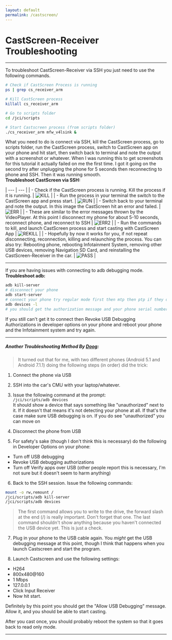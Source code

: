 ```yaml
---
layout: default
permalink: /castscreen/
---
```


# CastScreen-Receiver Troubleshooting

---  
To troubleshoot CastScreen-Receiver via SSH you just need to use the following commands.
```sh
# Check if CastScreen Process is running
ps | grep cs_receiver_arm

# Kill CastScreen process
killall cs_receiver_arm

# Go to scripts folder
cd /jci/scripts

# Start Castscreen process (from scripts folder)
./cs_receiver_arm mfw_v4lsink &
```

What you need to do is connect via SSH, kill the CastScreen process, go to scripts folder, run the CastScreen process, switch to CastScreen app on your phone and hit start, then switch back to terminal and note the output with a screenshot or whatever.
When I was running this to get screenshots for this tutorial it actually failed on me the first time. I got it going on the second try after unplugging the phone for 5 seconds then reconnecting to phone and SSH. Then it was running smooth.  
**Troubleshoot CastScreen via SSH:**  

| --- | --- |
| - Check if the CastScreen process is running. Kill the process if it is running. | ![KILL](/images/ssh/SSH1.png) |
| - Run the process in your terminal the switch to the CastScreen app and press start. | ![RUN](/images/ssh/SSH2.png) |
| - Switch back to your terminal and note the output.  In this image the CastScreen hit an error and failed. | ![ERR](/images/ssh/SSH3.png)  |
| - These are similar to the error messages thrown by the VideoPlayer.  At this point I disconnect my phone for about 5-10 seconds, reconnect phone, and reconnect to SSH | ![ERR2](/images/ssh/SSH4.png)  |
| - Run the commands to kill, and launch CastScreen process and start casting with CastScreen App | ![REKILL](/images/ssh/SSH5.png) |
| - Hopefully by now it works for you, if not repeat disconnecting, reconnection, killing and relaunching the process.  You can also try: Rebooting phone, rebooting Infotainment System, removing other USB devices, removing Navigation SD Card, and reinstalling the CastScreen-Receiver in the car. | ![PASS](/images/ssh/SSH8.png)  |

---
If you are having issues with connecting to adb debugging mode.  
**Troubleshoot adb:**

```sh
adb kill-server
# disconnect your phone
adb start-server
# connect your phone try regular mode first then mtp then ptp if they don't work
adb devices -l
# you should get the authorization message and your phone serial number as the output, if it says unauthorized, run adb kill-server again
```
If you still can't get it to connect then Revoke USB Debugging Authorizations in developer options on your phone and reboot your phone and the Infotainment system and try again.

---
##### Another Troubleshooting Method By [Doog](//mazda3revolution.com/forums/2014-2017-mazda-3-skyactiv-audio-electronics/122458-aio-all-one-tweaks-379.html#post2054266 "Mazada3Revolution"):
> It turned out that for me, with two different phones (Android 5.1 and Android 7.1.1) doing the following steps (in order) did the trick:

1) Connect the phone via USB  

2) SSH into the car's CMU with your laptop/whatever.  

3) Issue the following command at the prompt:  
`/jci/scripts/adb devices`   
It should show a device that says something like "unauthorized" next to it. If it doesn't that means it's not detecting your phone at all. If that's the case make sure USB debugging is on. If you do see "unauthorized" you can move on

4) Disconnect the phone from USB

5) For safety's sake (though I don't think this is necessary) do the following in Developer Options on your phone:
  - Turn off USB debugging
  - Revoke USB debugging authorizations
  - Turn off Verify apps over USB (other people report this is necessary, I'm not sure but it doesn't seem to harm anything)

6) Back to the SSH session. Issue the following commands:
```sh
mount -o rw,remount /
/jci/scripts/adb kill-server
/jci/scripts/adb devices
```

> The first command allows you to write to the drive, the forward slash at the end (/) is really important. Don't forget that one.
The last command shouldn't show anything because you haven't connected the USB device yet. This is just a check.

7) Plug in your phone to the USB cable again. You *might* get the USB debugging message at this point, though I think that happens when you launch Castscreen and start the program.

8) Launch Castscreen and use the following settings:
  - H264
  - 800x480@160
  - 1 Mbps
  - 127.0.0.1
  - Click Input Receiver
  - Now hit start.

Definitely by this point you should get the "Allow USB Debugging" message. Allow it, and you should be able to start casting.


After you cast once, you should probably reboot the system so that it goes back to read only mode.

---
<style>
@media(min-width:800px){
  td:last-child {
    width: 400px;
  }
}
</style>
